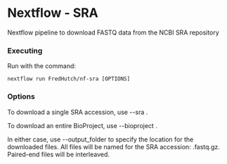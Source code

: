 # Nextflow - SRA
Nextflow pipeline to download FASTQ data from the NCBI SRA repository

### Executing

Run with the command:

```
nextflow run FredHutch/nf-sra [OPTIONS]
```


 ### Options

 To download a single SRA accession, use --sra <ACCESSION>.

 To download an entire BioProject, use --bioproject <ACCESSION>.

 In either case, use --output_folder to specify the location for the downloaded files.
 All files will be named for the SRA accession: <ACCESSION>.fastq.gz.
 Paired-end files will be interleaved.
 